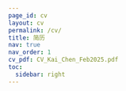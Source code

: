 ```yaml
---
page_id: cv
layout: cv
permalink: /cv/
title: 简历
nav: true
nav_order: 1
cv_pdf: CV_Kai_Chen_Feb2025.pdf
toc:
  sidebar: right
---
```


